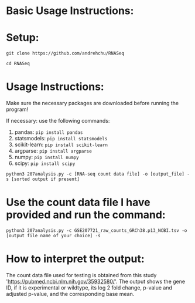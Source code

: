 # Basic Usage Instructions:

# Setup:
``` git clone https://github.com/andrehchu/RNASeq ```

``` cd RNASeq ```

# Usage Instructions:
Make sure the necessary packages are downloaded before running the program!

If necessary: use the following commands:

1. pandas: ```pip install pandas```
2. statsmodels: ```pip install statsmodels```
3. scikit-learn: ```pip install scikit-learn```
4. argparse: ```pip install argparse```
5. numpy: ```pip install numpy```
6. scipy: ```pip install scipy```

``` python3 207analysis.py -c [RNA-seq count data file] -o [output_file] -s [sorted output if present]  ```
# Use the count data file I have provided and run the command:
``` python3 207analysis.py -c GSE207721_raw_counts_GRCh38.p13_NCBI.tsv -o [output file name of your choice] -s ```

# How to interpret the output:
 The count data file used for testing is obtained from this study 'https://pubmed.ncbi.nlm.nih.gov/35932580/'. The output shows the gene ID, if it is experimental or wildtype, its log 2 fold change, p-value and adjusted p-value, and the corresponding base mean.